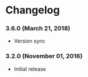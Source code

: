 # Changelog

### 3.6.0 (March 21, 2018)
  - Version sync

### 3.2.0 (November 01, 2016)
  - Initial release